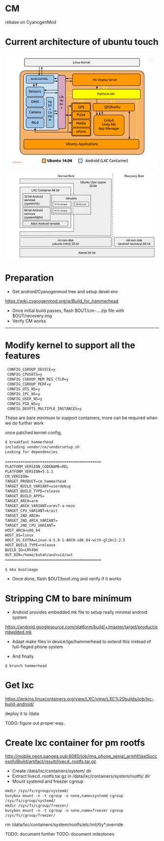 # CM

rebase on CyanogenMod

# Current architecture of ubuntu touch

![Ubuntu touch Architecture](ubuntu_touch_architecture.png)

![Container Architecture](container.png)

# Preparation

- Get android/Cyanogenmod tree and setup devel env

https://wiki.cyanogenmod.org/w/Build_for_hammerhead

- Once initial build passes, flash $OUT/cm-....zip file with $OUT/recovery.img
- Verify CM works

------

# Modify kernel to support all the features

```
 CONFIG_CGROUP_DEVICE=y
 CONFIG_CPUSETS=y
 CONFIG_CGROUP_MEM_RES_CTLR=y
 CONFIG_CGROUP_PERF=y
 CONFIG_UTS_NS=y
 CONFIG_IPC_NS=y
 CONFIG_USER_NS=y
 CONFIG_PID_NS=y
 CONFIG_DEVPTS_MULTIPLE_INSTANCES=y
```

These are bare minimum to support containers, more can be required when we do further work

once patched kernel config,

```
$ breakfast hammerhead
including vendor/cm/vendorsetup.sh
Looking for dependencies

============================================
PLATFORM_VERSION_CODENAME=REL
PLATFORM_VERSION=5.1.1
CM_VERSION=
TARGET_PRODUCT=cm_hammerhead
TARGET_BUILD_VARIANT=userdebug
TARGET_BUILD_TYPE=release
TARGET_BUILD_APPS=
TARGET_ARCH=arm
TARGET_ARCH_VARIANT=armv7-a-neon
TARGET_CPU_VARIANT=krait
TARGET_2ND_ARCH=
TARGET_2ND_ARCH_VARIANT=
TARGET_2ND_CPU_VARIANT=
HOST_ARCH=x86_64
HOST_OS=linux
HOST_OS_EXTRA=Linux-4.5.0-1-ARCH-x86_64-with-glibc2.2.5
HOST_BUILD_TYPE=release
BUILD_ID=LMY49H
OUT_DIR=/home/bshah/android/out
============================================

$ mka bootimage

```

- Once done, flash $OUT/boot.img and verify if it works

# Stripping CM to bare minimum

- Android provides embedded.mk file to setup really minimal android system

https://android.googlesource.com/platform/build/+/master/target/product/embedded.mk

- Adapt make files in device/lge/hammerhead to extend this instead of full-fleged phone system

- And finally

```
$ brunch hammerhead
```

# Get lxc

https://jenkins.linuxcontainers.org/view/LXC/view/LXC%20builds/job/lxc-build-android/

deploy it to /data

TODO: figure out proper way..

# Create lxc container for pm rootfs

http://mobile.neon.pangea.pub:8080/job/img_phone_xenial_armhf/lastSuccessfulBuild/artifact/result/livecd..rootfs.tar.gz

- Create /data/lxc/containers/system/ dir
- Extract livecd..rootfs.tar.gz in /data/lxc/containers/system/rootfs/ dir
- Mount systemd and freezer cgroup

```
mkdir /sys/fs/cgroup/systemd/
busybox mount -n -t cgroup -o none,name=systemd cgroup /sys/fs/cgroup/systemd/
mkdir /sys/fs/cgroup/freezer/
busybox mount -n -t cgroup -o none,name=freezer cgroup /sys/fs/cgroup/freezer/
```

rm /data/lxc/containers/system/rootfs/etc/init/tty*.override

TODO: document further
TODO: document milestones
